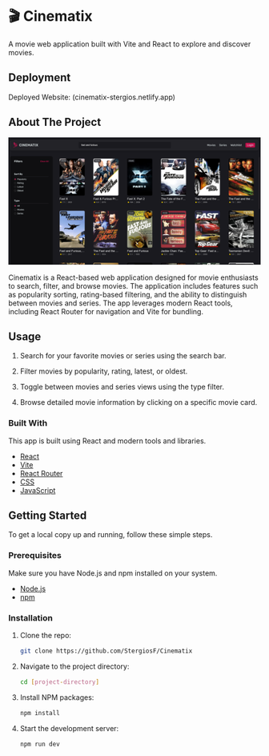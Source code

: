 
# 🎬 Cinematix

A movie web application built with Vite and React to explore and discover movies.

## Deployment

Deployed Website: (cinematix-stergios.netlify.app)

## About The Project

[![resultsPage.png](previews/results_page.png)](cinematix-stergios.netlify.app)

Cinematix is a React-based web application designed for movie enthusiasts to search, filter, and browse movies. The application includes features such as popularity sorting, rating-based filtering, and the ability to distinguish between movies and series. The app leverages modern React tools, including React Router for navigation and Vite for bundling.

## Usage

1. Search for your favorite movies or series using the search bar.

2. Filter movies by popularity, rating, latest, or oldest.

3. Toggle between movies and series views using the type filter.

4. Browse detailed movie information by clicking on a specific movie card.

### Built With

This app is built using React and modern tools and libraries.

- [React](https://reactjs.org/)
- [Vite](https://vitejs.dev/)
- [React Router](https://reactrouter.com/)
- [CSS](https://developer.mozilla.org/en-US/docs/Web/CSS)
- [JavaScript](https://developer.mozilla.org/en-US/docs/Web/JavaScript)

## Getting Started

To get a local copy up and running, follow these simple steps.

### Prerequisites

Make sure you have Node.js and npm installed on your system.

- [Node.js](https://nodejs.org/)
- [npm](https://www.npmjs.com/)

### Installation

1. Clone the repo:

   ```bash
   git clone https://github.com/StergiosF/Cinematix
   ```

2. Navigate to the project directory:

   ```bash
   cd [project-directory]
   ```

3. Install NPM packages:

   ```bash
   npm install
   ```

4. Start the development server:

   ```bash
   npm run dev
   ```
